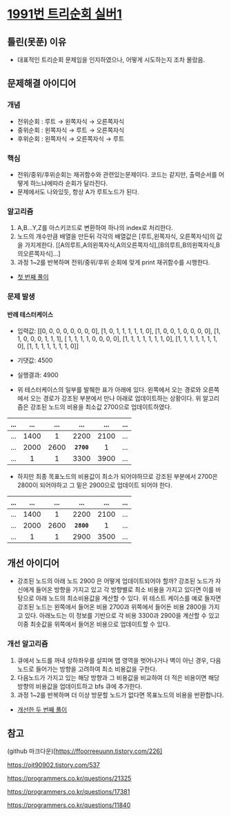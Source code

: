 # [1991번 트리순회 실버1](https://www.acmicpc.net/problem/1991)


## 틀린(못푼) 이유 
* 대표적인 트리순회 문제임을 인지하였으나, 어떻게 시도하는지 조차 몰랐음. 

## 문제해결 아이디어

### 개념
* 전위순회 : 루트 → 왼쪽자식 → 오른쪽자식
* 중위순회 : 왼쪽자식 → 루트 → 오른쪽자식
* 후위순회 : 왼쪽자식 → 오른쪽자식 → 루트 

### 핵심
* 전위/중위/후위순회는 재귀함수와 관련있는문제이다. 코드는 같지만, 출력순서를 어떻게 하느냐에따라 순회가 달라진다.
* 문제에서도 나와있듯, 항상 A가 루트노드가 된다.



### 알고리즘
 1. A,B...Y,Z를 아스키코드로 변환하여 하나의 index로 처리한다. 
 2. 노드의 개수만큼 배열을 만든뒤 각각의 배열값은 [루트,왼쪽자식, 오른쪽자식]의 값을 가지게한다. [[A의루트,A의왼쪽자식,A의오른쪽자식],[B의루트,B의왼쪽자식,B의오른쪽자식]...]
 3. 과정 1~2를 반복하며 전위/중위/후위 순회에 맞게 print 재귀함수를 시행한다. 

* [첫 번째 풀이](constructionRaceway1.py)

### 문제 발생 

#### 반례 테스터케이스
* 입력값: [[0, 0, 0, 0, 0, 0, 0, 0], [1, 0, 1, 1, 1, 1, 1, 0], [1, 0, 0, 1, 0, 0, 0, 0], [1, 1, 0, 0, 0, 1, 1, 1], [
    1, 1, 1, 1, 0, 0, 0, 0], [1, 1, 1, 1, 1, 1, 1, 0], [1, 1, 1, 1, 1, 1, 1, 0], [1, 1, 1, 1, 1, 1, 1, 0]]
* 기댓값: 4500
* 실행결과: 4900

* 위 테스터케이스의 일부를 발췌한 표가 아래에 있다. 왼쪽에서 오는 경로와 오른쪽에서 오는 경로가 강조된 부분에서 만나 아래로 업데이트하는 상황이다. 위 알고리즘은 강조된 노드의 비용을 최소값 2700으로 업데이트하였다. 

...|...|...|...|...|...
:---:|:---:|:---:|:---:|:---:|:---:|
...|1400|1|2200|2100|...|
...|2000|2600|**`2700`**|1|...|
...|1|1|3300|3900|...|

* 하지만 최종 목표노드의 비용값이 최소가 되어야하므로 강조된 부분에서 2700은 2800이 되어야하고 그 밑은 2900으로 업데이트 되어야 한다.

...|...|...|...|...|...
:---:|:---:|:---:|:---:|:---:|:---:|
...|1400|1|2200|2100|...|
...|2000|2600|**`2800`**|1|...|
...|1|1|2900|3500|...|

## 개선 아이디어
* 강조된 노드의 아래 노드 2900 은 어떻게 업데이트되어야 할까? 강조된 노드가 자신에게 들어온 방향을 가지고 있고 각 방향별로 최소 비용을 가지고 있다면 이를 바탕으로 아래 노드의 최소비용값을 계산할 수 있다. 위 테스트 케이스를 예로 들자면 강조된 노드는 왼쪽에서 들어온 비용 2700과 위쪽에서 들어돈 비용 2800을 가지고 있다. 아래노드는 이 정보를 기반으로 각 비용 3300과 2900을 계산할 수 있고 이중 최솟값을 위쪽에서 들어온 비용으로 업데이트할 수 있다. 
    
### 개선 알고리즘
 1. 큐에서 노드를 꺼내 상하좌우를 살피며 맵 영역을 벗어나거나 벽이 아닌 경우, 다음 노드로 들어가는 방향을 고려하여 최소 비용값을 구한다.
 2. 다음노드가 가지고 있는 해당 방향과 그 비용값을 비교하여 더 적은 비용이면 해당방향의 비용값을 업데이트하고 bfs 큐에 추가한다.
 3. 과정 1~2를 반복하며 더 이상 방문할 노드가 없다면 목표노드의 비용을 반환합니다. 

* [개선한 두 번째 풀이](constructionRaceway2.py)

## 참고

(github 마크다운)[https://ffoorreeuunn.tistory.com/226]

https://ojt90902.tistory.com/537

https://programmers.co.kr/questions/21325

https://programmers.co.kr/questions/17381

https://programmers.co.kr/questions/11840
